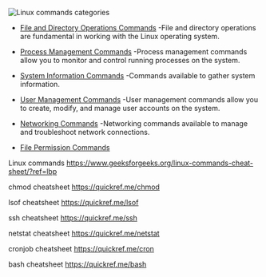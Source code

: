 ![[Linux commands categories](image.png)](https://www.geeksforgeeks.org/linux-commands-cheat-sheet/?ref=lbp#directory) 

- [File and Directory Operations Commands](https://www.geeksforgeeks.org/linux-commands-cheat-sheet/?ref=lbp#directory)
 -File and directory operations are fundamental in working with the Linux operating system. 

- [Process Management Commands](https://www.geeksforgeeks.org/linux-commands-cheat-sheet/?ref=lbp#management)
 -Process management commands allow you to monitor and control running processes on the system.

- [System Information Commands](https://www.geeksforgeeks.org/linux-commands-cheat-sheet/?ref=lbp#system)
 -Commands available to gather system information.

- [User Management Commands](https://www.geeksforgeeks.org/linux-commands-cheat-sheet/?ref=lbp#user)
 -User management commands allow you to create, modify, and manage user accounts on the system.

- [Networking Commands](https://www.geeksforgeeks.org/linux-commands-cheat-sheet/?ref=lbp#networking)
 -Networking commands available to manage and troubleshoot network connections.

- [File Permission Commands](https://www.geeksforgeeks.org/linux-commands-cheat-sheet/?ref=lbp#permission)

Linux commands https://www.geeksforgeeks.org/linux-commands-cheat-sheet/?ref=lbp

chmod cheatsheet https://quickref.me/chmod

lsof cheatsheet https://quickref.me/lsof

ssh cheatsheet https://quickref.me/ssh

netstat cheatsheet https://quickref.me/netstat

cronjob cheatsheet https://quickref.me/cron

bash cheatsheet https://quickref.me/bash
